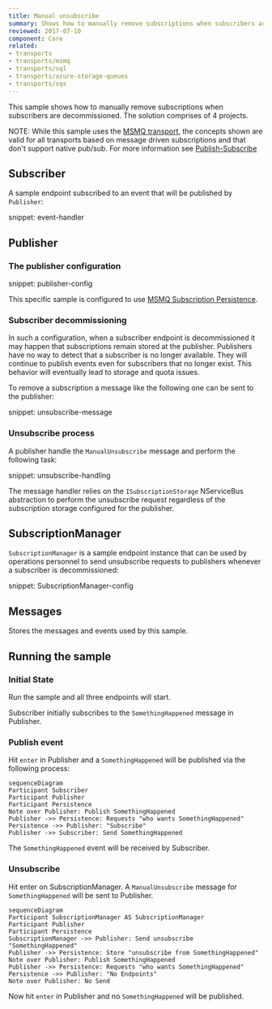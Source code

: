 ```yaml
---
title: Manual unsubscribe
summary: Shows how to manually remove subscriptions when subscribers are decommissioned.
reviewed: 2017-07-10
component: Core
related:
- transports
- transports/msmq
- transports/sql
- transports/azure-storage-queues
- transports/sqs
---
```


This sample shows how to manually remove subscriptions when subscribers are decommissioned. The solution comprises of 4 projects.

NOTE: While this sample uses the [MSMQ transport](/transports/msmq), the concepts shown are valid for all transports based on message driven subscriptions and that don't support native pub/sub. For more information see [Publish-Subscribe](/nservicebus/messaging/publish-subscribe/)


## Subscriber

A sample endpoint subscribed to an event that will be published by `Publisher`:

snippet: event-handler


## Publisher


### The publisher configuration

snippet: publisher-config

This specific sample is configured to use [MSMQ Subscription Persistence](/persistence/msmq/subscription.md).


### Subscriber decommissioning

In such a configuration, when a subscriber endpoint is decommissioned it may happen that subscriptions remain stored at the publisher. Publishers have no way to detect that a subscriber is no longer available. They will continue to publish events even for subscribers that no longer exist. This behavior will eventually lead to storage and quota issues.

To remove a subscription a message like the following one can be sent to the publisher:

snippet: unsubscribe-message


### Unsubscribe process

A publisher handle the `ManualUnsubscribe` message and perform the following task:

snippet: unsubscribe-handling

The message handler relies on the `ISubscriptionStorage` NServiceBus abstraction to perform the unsubscribe request regardless of the subscription storage configured for the publisher.


## SubscriptionManager

`SubscriptionManager` is a sample endpoint instance that can be used by operations personnel to send unsubscribe requests to publishers whenever a subscriber is decommissioned:

snippet: SubscriptionManager-config


## Messages

Stores the messages and events used by this sample.


## Running the sample


### Initial State

Run the sample and all three endpoints will start.

Subscriber initially subscribes to the `SomethingHappened` message in Publisher.


### Publish event

Hit `enter` in Publisher and a `SomethingHappened` will be published via the following process:

```mermaid
sequenceDiagram
Participant Subscriber
Participant Publisher
Participant Persistence
Note over Publisher: Publish SomethingHappened
Publisher ->> Persistence: Requests "who wants SomethingHappened"
Persistence ->> Publisher: "Subscribe"
Publisher ->> Subscriber: Send SomethingHappened
```

The `SomethingHappened` event will be received by Subscriber.


### Unsubscribe

Hit enter on SubscriptionManager. A `ManualUnsubscribe` message for `SomethingHappened` will be sent to Publisher.

```mermaid
sequenceDiagram
Participant SubscriptionManager AS SubscriptionManager
Participant Publisher
Participant Persistence
SubscriptionManager ->> Publisher: Send unsubscribe "SomethingHappened"
Publisher ->> Persistence: Store "unsubscribe from SomethingHappened"
Note over Publisher: Publish SomethingHappened
Publisher ->> Persistence: Requests "who wants SomethingHappened"
Persistence ->> Publisher: "No Endpoints"
Note over Publisher: No Send
```

Now hit `enter` in Publisher and no `SomethingHappened` will be published.